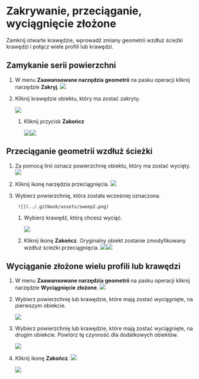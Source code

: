 # Zakrywanie, przeciąganie, wyciągnięcie złożone

Zamknij otwarte krawędzie, wprowadź zmiany geometrii wzdłuż ścieżki krawędzi i połącz wiele profili lub krawędzi.

## Zamykanie serii powierzchni

1. W menu **Zaawansowane narzędzia geometrii** na pasku operacji kliknij narzędzie **Zakryj**. ![](<../.gitbook/assets/cover-tool (1).png>)
2. Kliknij krawędzie obiektu, który ma zostać zakryty.

   ![](../.gitbook/assets/cover\_tool1.png)

   1. Kliknij przycisk **Zakończ**

      ![](<../.gitbook/assets/guid-e23d787e-5f90-4de1-b690-03306f0cb4b2-low (1) (1) (2).png>)![](../.gitbook/assets/cover-finish.PNG)

## Przeciąganie geometrii wzdłuż ścieżki

1. Za pomocą linii oznacz powierzchnię obiektu, który ma zostać wycięty. ![](../.gitbook/assets/sweep.png)
2. Kliknij ikonę narzędzia przeciągnięcia. ![](<../.gitbook/assets/sweep-tool (1).png>)
3. Wybierz powierzchnię, która została wcześniej oznaczona.

   ```
    ![](../.gitbook/assets/sweep2.png)
   ```

   1. Wybierz krawędź, którą chcesz wyciąć.

      ![](../.gitbook/assets/sweep3.png)
   2. Kliknij ikonę **Zakończ**. Oryginalny obiekt zostanie zmodyfikowany wzdłuż ścieżki przeciągnięcia. ![](../.gitbook/assets/sweep4.png)![](<../.gitbook/assets/guid-e23d787e-5f90-4de1-b690-03306f0cb4b2-low (1) (1) (1).png>)

## Wyciąganie złożone wielu profili lub krawędzi

1. W menu **Zaawansowane narzędzia geometrii** na pasku operacji kliknij narzędzie **Wyciągnięcie złożone**. ![](<../.gitbook/assets/loft-tool (1).png>)
2. Wybierz powierzchnię lub krawędzie, które mają zostać wyciągnięte, na pierwszym obiekcie.

   ![](../.gitbook/assets/loft1.png)
3. Wybierz powierzchnię lub krawędzie, które mają zostać wyciągnięte, na drugim obiekcie. Powtórz tę czynność dla dodatkowych obiektów.

   ![](../.gitbook/assets/loft2.png)
4. Kliknij ikonę **Zakończ**. ![](<../.gitbook/assets/guid-e23d787e-5f90-4de1-b690-03306f0cb4b2-low (1) (1) (2) (1).png>)

   ![](../.gitbook/assets/loft3.png)
